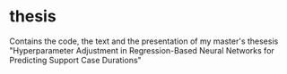 # thesis
Contains the code, the text and the presentation of my master's thesesis "Hyperparameter Adjustment in Regression-Based Neural Networks for Predicting Support Case Durations"
